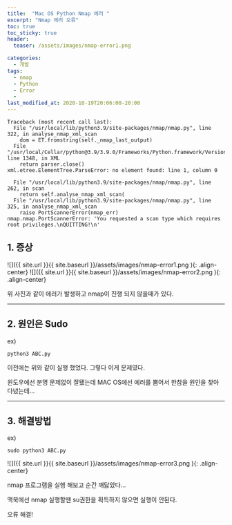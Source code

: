 ```yaml
---
title:  "Mac OS Python Nmap 에러 "
excerpt: "Nmap 에러 오류"
toc: true
toc_sticky: true
header:
  teaser: /assets/images/nmap-error1.png

categories:
  - 개발
tags:
  - nmap
  - Python
  - Error
  - 
last_modified_at: 2020-10-19T20:06:00-20:00
---
```


```
Traceback (most recent call last):
  File "/usr/local/lib/python3.9/site-packages/nmap/nmap.py", line 322, in analyse_nmap_xml_scan
    dom = ET.fromstring(self._nmap_last_output)
  File "/usr/local/Cellar/python@3.9/3.9.0/Frameworks/Python.framework/Versions/3.9/lib/python3.9/xml/etree/ElementTree.py", line 1348, in XML
    return parser.close()
xml.etree.ElementTree.ParseError: no element found: line 1, column 0
```

```
  File "/usr/local/lib/python3.9/site-packages/nmap/nmap.py", line 262, in scan
    return self.analyse_nmap_xml_scan(
  File "/usr/local/lib/python3.9/site-packages/nmap/nmap.py", line 325, in analyse_nmap_xml_scan
    raise PortScannerError(nmap_err)
nmap.nmap.PortScannerError: 'You requested a scan type which requires root privileges.\nQUITTING!\n'
```

## 1. 증상

![]({{ site.url }}{{ site.baseurl }}/assets/images/nmap-error1.png   ){: .align-center}
![]({{ site.url }}{{ site.baseurl }}/assets/images/nmap-error2.png   ){: .align-center}  
  

위 사진과 같이 에러가 발생하고 nmap이 진행 되지 않을때가 있다.



---
## 2. 원인은 Sudo


ex) 
```
python3 ABC.py 
```
이전에는 위와 같이 실행 했었다. 그렇다 이게 문제였다.   

윈도우에선 분명 문제없이 잘됐는데 MAC OS에선 에러를 뿜어서 한참을 원인을 찾아 다녔는데...   


---
## 3. 해결방법
ex)
```
sudo python3 ABC.py
```

![]({{ site.url }}{{ site.baseurl }}/assets/images/nmap-error3.png   ){: .align-center}    
   
nmap 프로그램을 실행 해보고 순간 깨닳았다...

맥북에선 nmap 실행할땐 su권한을 획득하지 않으면 실행이 안된다.    


오류 해결!





